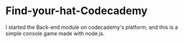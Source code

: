 # Find-your-hat-Codecademy
I started the Back-end module on codecademy's platform, and this is a simple console game made with node.js.
